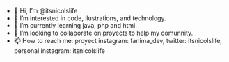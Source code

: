 - 👋 Hi, I’m @itsnicolslife
- 👀 I’m interested in code, ilustrations, and technology.
- 🌱 I’m currently learning java, php and  html.
- 💞️ I’m looking to collaborate on proyects to help my comunnity.
- 📫 How to reach me: proyect instagram: fanima_dev, twitter: itsnicolslife, personal instagram: itsnicolslife 

<!---
itsnicolslife/itsnicolslife is a ✨ special ✨ repository because its `README.md` (this file) appears on your GitHub profile.
You can click the Preview link to take a look at your changes.
---> 
